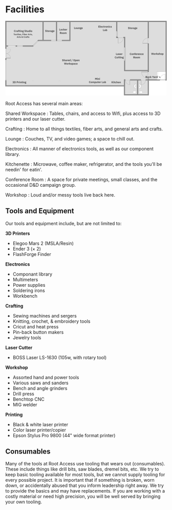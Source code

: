 Facilities
==========

![floorplan](/_static/img/floorplan.png)

Root Access has several main areas:

Shared Workspace
    : Tables, chairs, and access to Wifi, plus access to 3D printers and our laser cutter.

Crafting
    : Home to all things textiles, fiber arts, and general arts and crafts.

Lounge
    : Couches, TV, and video games; a space to chill out.

Electronics
    : All manner of electronics tools, as well as our component library.

Kitchenette
    : Microwave, coffee maker, refrigerator, and the tools you'll be needin' for eatin'.

Conference Room
    : A space for private meetings, small classes, and the occasional D&D campaign group.

Workshop
    : Loud and/or messy tools live back here.

Tools and Equipment
-------------------

Our tools and equipment include, but are not limited to:

**3D Printers**

* Elegoo Mars 2 (MSLA/Resin)
* Ender 3 (× 2)
* FlashForge Finder

**Electronics**

* Componant library
* Multimeters
* Power supplies
* Soldering irons
* Workbench

**Crafting**

* Sewing machines and sergers
* Knitting, crochet, & embroidery tools
* Cricut and heat press
* Pin-back button makers
* Jewelry tools

**Laser Cutter**

* BOSS Laser LS-1630 (105w, with rotary tool)

**Workshop**

* Assorted hand and power tools
* Various saws and sanders
* Bench and angle grinders
* Drill press
* Benchtop CNC
* MIG welder

**Printing**

* Black & white laser printer
* Color laser printer/copier
* Epson Stylus Pro 9800 (44" wide format printer)

Consumables
-----------

Many of the tools at Root Access use tooling that wears out (consumables). These include things like drill bits, saw blades, dremel bits, etc. We try to keep basic tooling available for most tools, but we cannot supply tooling for every possible project. It is important that if something is broken, worn down, or accidentally abused that you inform leadership right away. We try to provide the basics and may have replacements. If you are working with a costly material or need high precision, you will be well served by bringing your own tooling.


